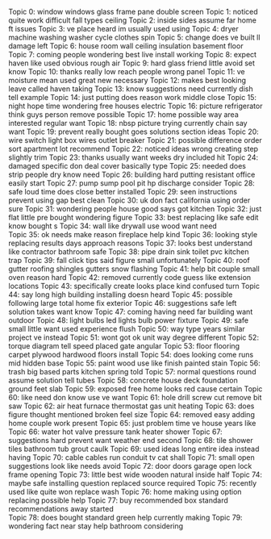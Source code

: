 Topic 0: window windows glass frame pane double screen 
Topic 1: noticed quite work difficult fall types ceiling 
Topic 2: inside sides assume far home ft issues 
Topic 3: ve place heard im usually used using
Topic 4: dryer machine washing washer cycle clothes spin
Topic 5: change does ve built ll damage left 
Topic 6: house room wall ceiling insulation basement floor
Topic 7: coming people wondering best live install working 
Topic 8: expect haven like used obvious rough air 
Topic 9: hard glass friend little avoid set know 
Topic 10: thanks really low reach people wrong panel 
Topic 11: ve moisture mean used great new necessary 
Topic 12: makes best looking leave called haven taking 
Topic 13: know suggestions need currently dish tell example 
Topic 14: just putting does reason work middle close
Topic 15: night hope time wondering free houses electric
Topic 16: picture refrigerator think guys person remove possible 
Topic 17: home possible way area interested regular want 
Topic 18: nbsp picture trying currently chain say want 
Topic 19: prevent really bought goes solutions section ideas
Topic 20: wire switch light box wires outlet breaker
Topic 21: possible difference order sort apartment lot recommend 
Topic 22: noticed ideas wrong creating step slightly trim 
Topic 23: thanks usually want weeks dry included hit 
Topic 24: damaged specific don deal cover basically type
Topic 25: needed does strip people dry know need 
Topic 26: building hard putting resistant office easily start 
Topic 27: pump sump pool pit hp discharge consider 
Topic 28: safe loud time does close better installed
Topic 29: seen instructions prevent using gap best clean 
Topic 30: uk don fact california using order sure 
Topic 31: wondering people house good says got kitchen 
Topic 32: just flat little pre bought wondering figure
Topic 33: best replacing like safe edit know bought s
Topic 34: wall like drywall use wood want need  
Topic 35: ok needs make reason fireplace help kind 
Topic 36: looking style replacing results days approach reasons 
Topic 37: looks best understand like contractor bathroom safe 
Topic 38: pipe drain sink toilet pvc kitchen trap 
Topic 39: fall click tips said figure small unfortunately 
Topic 40: roof gutter roofing shingles gutters snow flashing 
Topic 41: help bit couple small oven reason hard
Topic 42: removed currently code guess like extension locations 
Topic 43: specifically create looks place kind confused turn 
Topic 44: say long high building installing doesn heard 
Topic 45: possible following large total home fix exterior 
Topic 46: suggestions safe left solution takes want know
Topic 47: coming having need far building want outdoor 
Topic 48: light bulbs led lights bulb power fixture 
Topic 49: safe small little want used experience flush 
Topic 50: way type years similar project ve instead 
Topic 51: wont got ok unit way degree different
Topic 52: torque diagram tell speed placed gate angular 
Topic 53: floor flooring carpet plywood hardwood floors install 
Topic 54: does looking come runs mid hidden base 
Topic 55: paint wood use like finish painted stain
Topic 56: trash big based parts kitchen spring told 
Topic 57: normal questions round assume solution tell tubes
Topic 58: concrete house deck foundation ground feet slab
Topic 59: exposed free home looks red cause certain 
Topic 60: like need don know use ve want
Topic 61: hole drill screw cut remove bit saw
Topic 62: air heat furnace thermostat gas unit heating 
Topic 63: does figure thought mentioned broken feel size 
Topic 64: removed easy adding home couple work present
Topic 65: just problem time ve house years like
Topic 66: water hot valve pressure tank heater shower
Topic 67: suggestions hard prevent want weather end second
Topic 68: tile shower tiles bathroom tub grout caulk
Topic 69: used ideas long entire idea instead having
Topic 70: cable cables run conduit tv cat shall 
Topic 71: small open suggestions look like needs avoid 
Topic 72: door doors garage open lock frame opening 
Topic 73: little best wide wooden natural inside half
Topic 74: maybe safe installing question replaced source required 
Topic 75: recently used like quite won replace wash 
Topic 76: home making using option replacing possible help 
Topic 77: buy recommended box standard recommendations away started  
Topic 78: does bought standard green help currently making 
Topic 79: wondering fact near stay help bathroom considering 